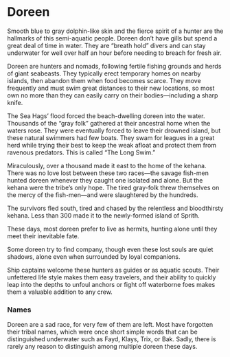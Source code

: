 # Doreen
Smooth blue to gray dolphin-like skin and the fierce spirit of a hunter are the hallmarks of this semi-aquatic people. Doreen don’t have gills but spend a great deal of time in water. They are “breath hold” divers and can stay underwater for well over half an hour before needing to breach for fresh air.

Doreen are hunters and nomads, following fertile fishing grounds and herds of giant seabeasts. They typically erect temporary homes on nearby islands, then abandon them when food becomes scarce. They move frequently and must swim great distances to their new locations, so most own no more than they can easily carry on their bodies—including a sharp knife.

The Sea Hags’ flood forced the beach-dwelling doreen into the water. Thousands of the “gray folk” gathered at their ancestral home when the waters rose. They were eventually forced to leave their drowned island, but these natural swimmers had few boats. They swam for leagues in a great herd while trying their best to keep the weak afloat and protect them from ravenous predators. This is called “The Long Swim.”

Miraculously, over a thousand made it east to the home of the kehana. There was no love lost between these two races—the savage fish-men hunted doreen whenever they caught one isolated and alone. But the kehana were the tribe’s only hope. The tired gray-folk threw themselves on the mercy of the fish-men—and were slaughtered by the hundreds.

The survivors fled south, tired and chased by the relentless and bloodthirsty kehana. Less than 300 made it to the newly-formed island of Sprith.

These days, most doreen prefer to live as hermits, hunting alone until they meet their inevitable fate.

Some doreen try to find company, though even these lost souls are quiet shadows, alone even when surrounded by loyal companions.

Ship captains welcome these hunters as guides or as aquatic scouts. Their unfettered life style makes them easy travelers, and their ability to quickly leap into the depths to unfoul anchors or fight off waterborne foes makes them a valuable addition to any crew.
### Names
Doreen are a sad race, for very few of them are left. Most have forgotten their tribal names, which were once short simple words that can be distinguished underwater such as Fayd, Klays, Trix, or Bak. Sadly, there is rarely any reason to distinguish among multiple doreen these days.